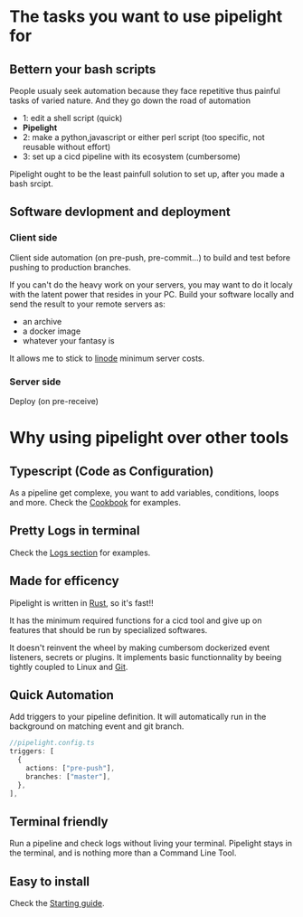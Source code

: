 <script setup>
import Features from '../.vitepress/theme/components/Features.vue';
</script>

# The tasks you want to use pipelight for

## Bettern your bash scripts

People usualy seek automation because they face repetitive thus painful tasks of varied nature.
And they go down the road of automation

- 1: edit a shell script (quick)
- **Pipelight**
- 2: make a python,javascript or either perl script (too specific, not reusable without effort)
- 3: set up a cicd pipeline with its ecosystem (cumbersome)

Pipelight ought to be the least painfull solution to set up, after you made a bash srcipt.

## Software devlopment and deployment

### Client side

Client side automation (on pre-push, pre-commit...) to build and test before pushing to production branches.

If you can't do the heavy work on your servers, you may want to do it localy with the latent power that resides in your PC.
Build your software locally and send the result to your remote servers as:

- an archive
- a docker image
- whatever your fantasy is

It allows me to stick to [linode](https://www.linode.com/pricing/#compute-shared) minimum server costs.

### Server side

Deploy (on pre-receive)

# Why using pipelight over other tools

<Features />

## Typescript (Code as Configuration)

As a pipeline get complexe, you want to add variables, conditions, loops and more.
Check the [Cookbook](/cookbook/tips) for examples.

## Pretty Logs in terminal

Check the [Logs section](/guide/logs) for examples.

## Made for efficency

Pipelight is written in [Rust](https://www.rust-lang.org/), so it's fast!!

It has the minimum required functions for a cicd tool
and give up on features that should be run by specialized softwares.

It doesn't reinvent the wheel by making cumbersom dockerized event listeners, secrets or plugins.
It implements basic functionnality by beeing tightly coupled to Linux and [Git](https://git-scm.com/).

## Quick Automation

Add triggers to your pipeline definition.
It will automatically run in the background on matching event and git branch.

```ts
//pipelight.config.ts
triggers: [
  {
    actions: ["pre-push"],
    branches: ["master"],
  },
],
```

## Terminal friendly

Run a pipeline and check logs without living your terminal.
Pipelight stays in the terminal, and is nothing more than a Command Line Tool.

## Easy to install

Check the [Starting guide](/guide/).
